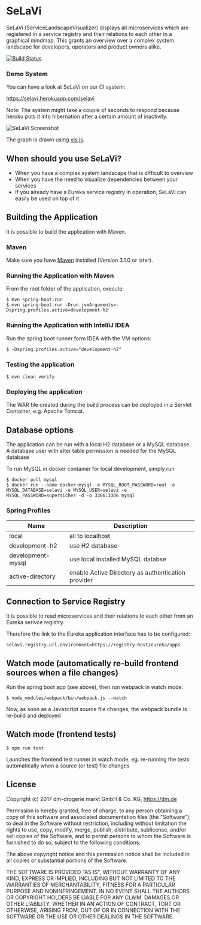 # SeLaVi
SeLaVi (ServiceLandscapeVisualizer) displays all microservices which are registered in a service registry and their relations to each other in a graphical mindmap.
This grants an overview over a complex system landscape for developers, operators and product owners alike.

[![Build Status](https://travis-ci.org/dm-drogeriemarkt/selavi.svg?branch=master)](https://travis-ci.org/dm-drogeriemarkt/selavi)

### Demo System

You can have a look at SeLaVi on our CI system:

https://selavi.herokuapp.com/selavi

Note: The system might take a couple of seconds to respond because heroku puts it into hibernation after a certain amount of inactivity.

![SeLaVi Screenshot](screenshot.png)

The graph is drawn using [vis.js](https://github.com/almende/vis "vis.js").

## When should you use SeLaVi?

* When you have a complex system landscape that is difficult to overview
* When you have the need to visualize dependencies between your services
* If you already have a Eureka service registry in operation, SeLaVi can easily be used on top of it


## Building the Application

It is possible to build the application with Maven.

### Maven

Make sure you have [Maven](http://maven.apache.org/ "Maven") installed (Version 3.1.0 or later).

### Running the Application with Maven

From the root folder of the application, execute:

	$ mvn spring-boot:run
	$ mvn spring-boot:run -Drun.jvmArguments=-Dspring.profiles.active=development-h2
	
### Running the Application with IntelliJ IDEA

Run the spring boot runner form IDEA with the VM options:
 
    $ -Dspring.profiles.active="development-h2" 

### Testing the application

    $ mvn clean verify

### Deploying the application

The WAR file created during the build process can be deployed in a Servlet Container, e.g. Apache Tomcat.

## Database options

The application can be run with a local H2 database or a MySQL database. A database user with alter table permission
is needed for the MySQL database

To run MySQL in docker container for local development, simply run

	$ docker pull mysql
	$ docker run --name docker-mysql -e MYSQL_ROOT_PASSWORD=root -e MYSQL_DATABASE=selavi -e MYSQL_USER=selavi -e MYSQL_PASSWORD=supersicher -d -p 3306:3306 mysql

### Spring Profiles
| Name | Description |
| ----------- | ----------- |
| local | all to localhost  |
| development-h2 | use H2 database|
| development-mysql | use local installed MySQL databse |
| active-directory | enable Active Directory as authentication provider |

## Connection to Service Registry

It is possible to read microservices and their relations to each other from an Eureka serivce registry.

Therefore the link to the Eureka application interface has to be configured:

    selavi.registry.url.environment=https://registry-host/eureka/apps

## Watch mode (automatically re-build frontend sources when a file changes)

Run the spring boot app (see above), then run webpack in watch mode:

    $ node_modules/webpack/bin/webpack.js --watch
    
Now, as soon as a Javascript source file changes, the webpack bundle is re-build and deployed 

## Watch mode (frontend tests)

    $ npm run test
    
Launches the frontend test runner in watch mode, eg. re-running the tests automatically when a source (or test) file changes

## License

Copyright (c) 2017 dm-drogerie markt GmbH & Co. KG, https://dm.de

Permission is hereby granted, free of charge, to any person obtaining a copy
of this software and associated documentation files (the "Software"), to deal
in the Software without restriction, including without limitation the rights
to use, copy, modify, merge, publish, distribute, sublicense, and/or sell
copies of the Software, and to permit persons to whom the Software is
furnished to do so, subject to the following conditions:

The above copyright notice and this permission notice shall be included in all
copies or substantial portions of the Software.

THE SOFTWARE IS PROVIDED "AS IS", WITHOUT WARRANTY OF ANY KIND, EXPRESS OR
IMPLIED, INCLUDING BUT NOT LIMITED TO THE WARRANTIES OF MERCHANTABILITY,
FITNESS FOR A PARTICULAR PURPOSE AND NONINFRINGEMENT. IN NO EVENT SHALL THE
AUTHORS OR COPYRIGHT HOLDERS BE LIABLE FOR ANY CLAIM, DAMAGES OR OTHER
LIABILITY, WHETHER IN AN ACTION OF CONTRACT, TORT OR OTHERWISE, ARISING FROM,
OUT OF OR IN CONNECTION WITH THE SOFTWARE OR THE USE OR OTHER DEALINGS IN THE
SOFTWARE.

